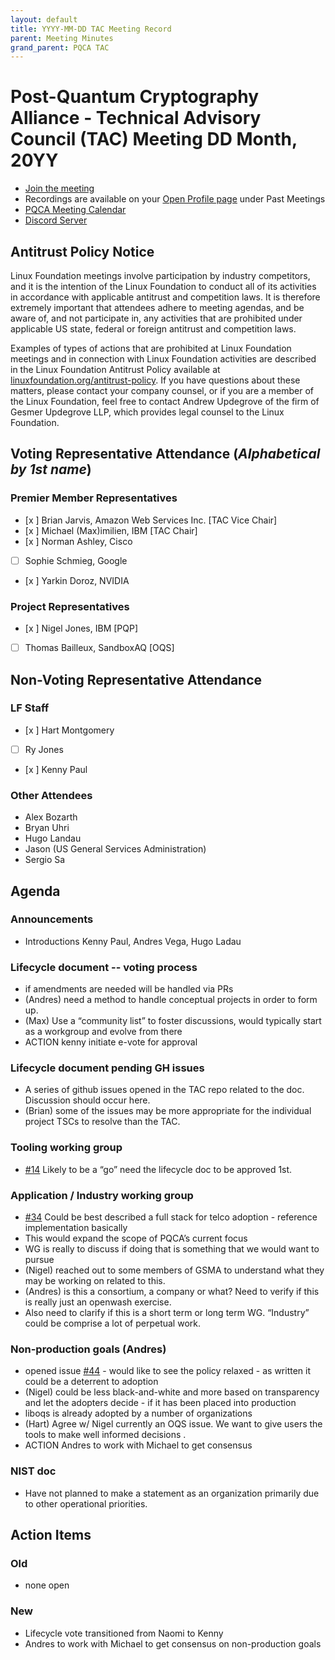 ```yaml
---
layout: default
title: YYYY-MM-DD TAC Meeting Record
parent: Meeting Minutes
grand_parent: PQCA TAC
---
```


# Post-Quantum Cryptography Alliance - Technical Advisory Council (TAC) Meeting DD Month, 20YY
* [Join the meeting](https://zoom-lfx.platform.linuxfoundation.org/meeting/98559442147?password=5e9d28b7-97d4-4628-9087-5f359dbf3d80)
* Recordings are available on your [Open Profile page](https://openprofile.dev/my-meetings) under Past Meetings
* [PQCA Meeting Calendar](https://pqca.org/calendar/)
* [Discord Server](https://discord.gg/pqca)

## Antitrust Policy Notice
Linux Foundation meetings involve participation by industry competitors, and it is the intention of the Linux Foundation to conduct all of its activities in accordance with applicable antitrust and competition laws. It is therefore extremely important that attendees adhere to meeting agendas, and be aware of, and not participate in, any activities that are prohibited under applicable US state, federal or foreign antitrust and competition laws.

Examples of types of actions that are prohibited at Linux Foundation meetings and in connection with Linux Foundation activities are described in the Linux Foundation Antitrust Policy available at [linuxfoundation.org/antitrust-policy](linuxfoundation.org/antitrust-policy). If you have questions about these matters, please contact your company counsel, or if you are a member of the Linux Foundation, feel free to contact Andrew Updegrove of the firm of Gesmer Updegrove LLP, which provides legal counsel to the Linux Foundation.

## Voting Representative Attendance (_Alphabetical by 1st name_)
### Premier Member Representatives
* [x ] Brian Jarvis, Amazon Web Services Inc. [TAC Vice Chair]
* [x ] Michael (Max)imilien, IBM [TAC Chair]
* [x ] Norman Ashley, Cisco
* [ ] Sophie Schmieg, Google
* [x ] Yarkin Doroz, NVIDIA

 ### Project Representatives
* [x ] Nigel Jones, IBM [PQP]
* [ ] Thomas Bailleux, SandboxAQ [OQS]

## Non-Voting Representative Attendance
### LF Staff 
* [x ] Hart Montgomery
* [ ] Ry Jones
* [x ] Kenny Paul

### Other Attendees
* Alex Bozarth
* Bryan Uhri
* Hugo Landau
* Jason (US General Services Administration)
* Sergio Sa

## Agenda

### Announcements
* Introductions Kenny Paul, Andres Vega, Hugo Ladau

### Lifecycle document -- voting process
* if amendments are needed will be handled via PRs
* (Andres) need a method to handle conceptual projects in order to form up.
* (Max) Use a “community list” to foster discussions, would typically start as a workgroup and evolve from there 
* ACTION kenny initiate e-vote for approval

### Lifecycle document pending GH issues
* A series of github issues opened in the TAC repo related to the doc. Discussion should occur here.
* (Brian) some of the issues may be more appropriate for the individual project TSCs to resolve than the TAC.

### Tooling working group
* [#14](https://github.com/PQCA/TAC/issues/14) Likely to be a “go” need the lifecycle doc to be approved 1st.

### Application / Industry working group
* [#34](https://github.com/PQCA/TAC/issues/34) Could be best described a full stack for telco adoption - reference implementation basically
* This would expand the scope of PQCA’s current focus
* WG is really to discuss if doing that is something that we would want to pursue
* (Nigel) reached out to some members of GSMA to understand what they may be working on related to this.
* (Andres) is this a consortium, a company or what?  Need to verify if this is really just an openwash exercise.
* Also need to clarify if this is a short term or long term WG.  “Industry” could be comprise a lot of perpetual work.

### Non-production goals (Andres)
* opened issue [#44](https://github.com/PQCA/TAC/issues/44) - would like to see the policy relaxed - as written it could be a deterrent to adoption
* (Nigel) could be less black-and-white and more based on transparency and let the adopters decide - if it has been placed into production 
* liboqs is already adopted by a number of organizations
* (Hart) Agree w/ Nigel currently an OQS issue. We want to give users the tools to make well informed decisions .
* ACTION Andres to work with Michael to get consensus

### NIST doc
* Have not planned to make a statement as an organization primarily due to other operational priorities.

## Action Items
### Old
* none open

### New
* Lifecycle vote transitioned from Naomi to Kenny
* Andres to work with Michael to get consensus on non-production goals
